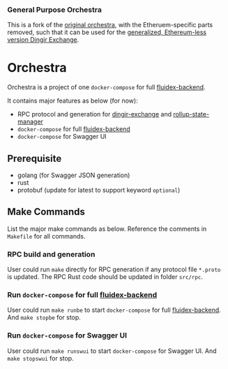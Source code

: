 ### General Purpose Orchestra
This is a fork of the [original orchestra](https://github.com/fluidex/orchestra), with the Etheruem-specific parts removed, such that it can be used for the [generalized, Ethereum-less version Dingir Exchange](https://github.com/gcomte/dingir-exchange).

# Orchestra

Orchestra is a project of one `docker-compose` for full [fluidex-backend](https://github.com/fluidex/fluidex-backend).

It contains major features as below (for now):

* RPC protocol and generation for [dingir-exchange](https://github.com/fluidex/dingir-exchange) and [rollup-state-manager](https://github.com/fluidex/rollup-state-manager)
* `docker-compose` for full [fluidex-backend](https://github.com/fluidex/fluidex-backend)
* `docker-compose` for Swagger UI

## Prerequisite

* golang (for Swagger JSON generation)
* rust
* protobuf (update for latest to support keyword `optional`)

## Make Commands

List the major make commands as below. Reference the comments in `Makefile` for all commands.

### RPC build and generation

User could run `make` directly for RPC generation if any protocol file `*.proto` is updated.
The RPC Rust code should be updated in folder `src/rpc`.

### Run `docker-compose` for full [fluidex-backend](https://github.com/fluidex/fluidex-backend)

User could run `make runbe` to start `docker-compose` for full [fluidex-backend](https://github.com/fluidex/fluidex-backend).
And `make stopbe` for stop.

### Run `docker-compose` for Swagger UI

User could run `make runswui` to start `docker-compose` for Swagger UI.
And `make stopswui` for stop.

